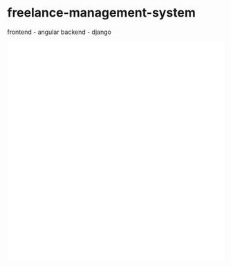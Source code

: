 # freelance-management-system
frontend - angular
backend -  django

<img src="angular/angular-first/src/assets/Account-User-PNG-Photo.svg" style="background-color:black;">
